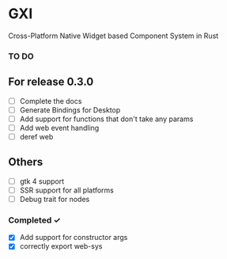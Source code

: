 # GXI

Cross-Platform Native Widget based Component System in Rust

### TO DO

## For release 0.3.0

- [ ] Complete the docs
- [ ] Generate Bindings for Desktop
- [ ] Add support for functions that don't take any params
- [ ] Add web event handling
- [ ] deref web

## Others

- [ ] gtk 4 support
- [ ] SSR support for all platforms
- [ ] Debug trait for nodes

### Completed ✓

- [X] Add support for constructor args
- [X] correctly export web-sys